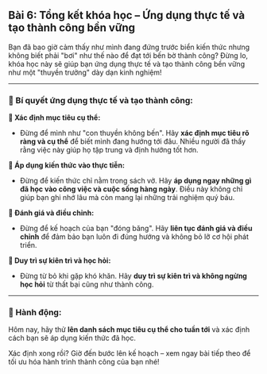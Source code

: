 ## Bài 6: Tổng kết khóa học – Ứng dụng thực tế và tạo thành công bền vững

Bạn đã bao giờ cảm thấy như mình đang đứng trước biển kiến thức nhưng không biết phải "bơi" như thế nào để đạt tới bến bờ thành công? Đừng lo, khóa học này sẽ giúp bạn ứng dụng thực tế và tạo thành công bền vững như một "thuyền trưởng" dày dạn kinh nghiệm!

---

### 📌 Bí quyết ứng dụng thực tế và tạo thành công:

**🔹 Xác định mục tiêu cụ thể:**
- Đừng để mình như "con thuyền không bến". Hãy **xác định mục tiêu rõ ràng và cụ thể** để biết mình đang hướng tới đâu. Nhiều người đã thấy rằng việc này giúp họ tập trung và định hướng tốt hơn.

**🔹 Áp dụng kiến thức vào thực tiễn:**
- Đừng để kiến thức chỉ nằm trong sách vở. Hãy **áp dụng ngay những gì đã học vào công việc và cuộc sống hàng ngày**. Điều này không chỉ giúp bạn ghi nhớ lâu mà còn mang lại những trải nghiệm quý báu.

**🔹 Đánh giá và điều chỉnh:**
- Đừng để kế hoạch của bạn "đóng băng". Hãy **liên tục đánh giá và điều chỉnh** để đảm bảo bạn luôn đi đúng hướng và không bỏ lỡ cơ hội phát triển.

**🔹 Duy trì sự kiên trì và học hỏi:**
- Đừng từ bỏ khi gặp khó khăn. Hãy **duy trì sự kiên trì và không ngừng học hỏi** từ thất bại cũng như thành công.

---

### 🚀 Hành động:

Hôm nay, hãy thử **lên danh sách mục tiêu cụ thể cho tuần tới** và xác định cách bạn sẽ áp dụng kiến thức đã học.

Xác định xong rồi? Giờ đến bước lên kế hoạch – xem ngay bài tiếp theo để tối ưu hóa hành trình thành công của bạn nhé!